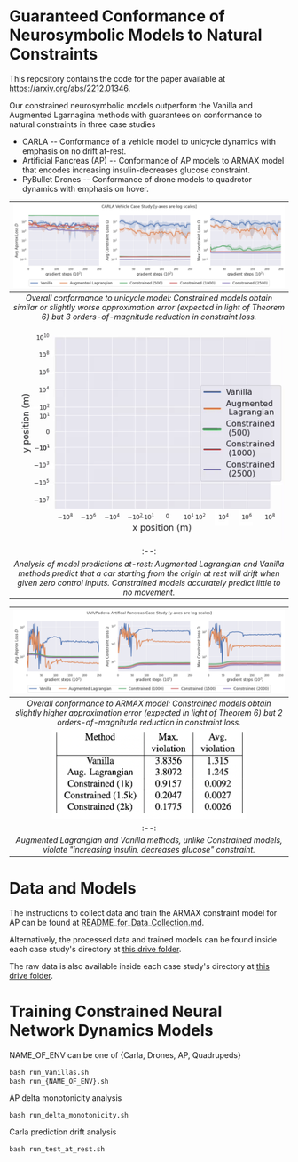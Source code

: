 # Guaranteed Conformance of Neurosymbolic Models to Natural Constraints
This repository contains the code for the paper available at https://arxiv.org/abs/2212.01346.

Our constrained neurosymbolic models outperform the Vanilla and Augmented Lgarnagina methods with guarantees on conformance to natural constraints in three case studies
* CARLA -- Conformance of a vehicle model to unicycle dynamics with emphasis on no drift at-rest.
* Artificial Pancreas (AP) -- Conformance of AP models to ARMAX model that encodes increasing insulin-decreases glucose constraint.
* PyBullet Drones -- Conformance of drone models to quadrotor dynamics with emphasis on hover.

| <img src="content/CARLA_Plots.png" width="600"> | 
|:--:| 
| *Overall conformance to unicycle model: Constrained models obtain similar or slightly worse approximation error (expected in light of Theorem 6) but 3 orders-of-magnitude reduction in constraint loss.* |
| <img src="content/predictions_at_rest_0_seed_20timesteps.gif" width="600"> | 
|:--:| 
| *Analysis of model predictions at-rest: Augmented Lagrangian and Vanilla methods predict that a car starting from the origin at rest will drift when given zero control inputs. Constrained models accurately predict little to no movement.* |

| <img src="content/AP_Plots.png" width="600"> | 
|:--:| 
| *Overall conformance to ARMAX model: Constrained models obtain slightly higher approximation error (expected in light of Theorem 6) but 2 orders-of-magnitude reduction in constraint loss.* |
| <img src="content/AP_table.png" width="350"> | 
|:--:| 
| *Augmented Lagrangian and Vanilla methods, unlike Constrained models, violate "increasing insulin, decreases glucose" constraint.* |



# Data and Models
The instructions to collect data and train the ARMAX constraint model for AP can be found at [README_for_Data_Collection.md](README_for_Data_Collection.md).

Alternatively, the processed data and trained models can be found inside each case study's directory at [this drive folder](https://drive.google.com/drive/folders/1L-aX46Xpkj7-1dps8lGuwRSAbENTX3lD?usp=sharing).

The raw data is also available inside each case study's directory at [this drive folder](https://drive.google.com/drive/folders/1mBGhZE1qdIXdwtYmAOgHUMsdHiW0YbxP?usp=sharing).

# Training Constrained Neural Network Dynamics Models
NAME_OF_ENV can be one of {Carla, Drones, AP, Quadrupeds}
```
bash run_Vanillas.sh
bash run_{NAME_OF_ENV}.sh
```

AP delta monotonicity analysis
```
bash run_delta_monotonicity.sh
```

Carla prediction drift analysis
```
bash run_test_at_rest.sh
```
